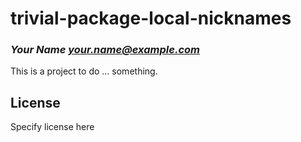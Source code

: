 # trivial-package-local-nicknames
### _Your Name <your.name@example.com>_

This is a project to do ... something.

## License

Specify license here

